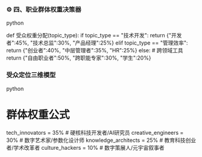 ### ⚙️ **四、职业群体权重决策器**

python

def 受众权重分配(topic_type):
    if topic_type == "技术开发":
        return {"开发者":45%, "技术总监":30%, "产品经理":25%}
    elif topic_type == "管理效率":
        return {"创业者":40%, "中层管理者":35%, "HR":25%}
    else: # 跨领域工具
        return {"自由职业者":50%, "跨职能专家":30%, "学生":20%}


### **受众定位三维模型**

python

# 群体权重公式
tech_innovators = 35%  # 硬核科技开发者/AI研究员
creative_engineers = 30%  # 数字艺术家/参数化设计师
knowledge_architects = 25%  # 教育科技创业者/学术改革者
culture_hackers = 10%  # 数字策展人/元宇宙叙事者

